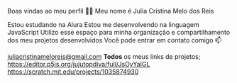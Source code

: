 Boas vindas ao meu perfil 💙💙
Meu nome é Julia Cristina Melo dos Reis

Estou estudando na Alura
Estou me desenvolvendo na linguagem JavaScript
Utilizo esse espaço para minha organização e compartilhamento dos meu projetos desenvolvidos
Você pode entrar em contato comigo 📫

juliacristinameloreis@gmail.com
**Todos** os meus links de projetos;
https://editor.p5js.org/jujutopdiva/full/JsOyYaIGL
https://scratch.mit.edu/projects/1035874930
